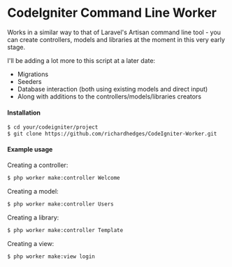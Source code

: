# CodeIgniter Command Line Worker

Works in a similar way to that of Laravel's Artisan command line tool - you can create controllers, models and libraries at the moment in this very early stage.

I'll be adding a lot more to this script at a later date:
- Migrations
- Seeders
- Database interaction (both using existing models and direct input)
- Along with additions to the controllers/models/libraries creators

#### Installation
```sh
$ cd your/codeigniter/project
$ git clone https://github.com/richardhedges/CodeIgniter-Worker.git
```

#### Example usage
Creating a controller:
```sh
$ php worker make:controller Welcome
```
Creating a model:
```sh
$ php worker make:controller Users
```
Creating a library:
```sh
$ php worker make:controller Template
```
Creating a view:
```sh
$ php worker make:view login
```